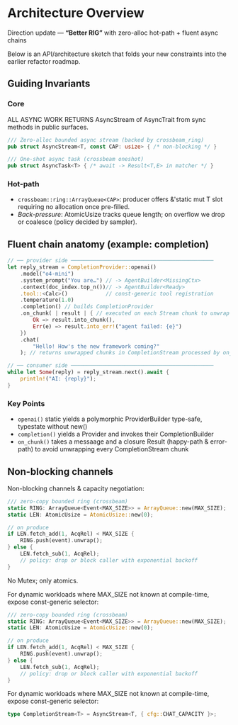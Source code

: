 # Architecture Overview

Direction update — **“Better RIG”** with zero-alloc hot-path + fluent async chains

Below is an API/architecture sketch that folds your new constraints into the earlier refactor roadmap.

## Guiding Invariants

### Core

ALL ASYNC WORK RETURNS AsyncStream of AsyncTrait from sync methods in public surfaces.

```rust
/// Zero-alloc bounded async stream (backed by crossbeam_ring)
pub struct AsyncStream<T, const CAP: usize> { /* non-blocking */ }

/// One-shot async task (crossbeam oneshot)
pub struct AsyncTask<T> { /* await -> Result<T,E> in matcher */ }
```

### Hot-path

- `crossbeam::ring::ArrayQueue<CAP>`: producer offers &'static mut T slot requiring no allocation once pre-filled.
- *Back-pressure*: AtomicUsize tracks queue length; on overflow we drop or coalesce (policy decided by sampler).

## Fluent chain anatomy (example: completion)

```rust
// ── provider side ─────────────────────────────────────────────
let reply_stream = CompletionProvider::openai()
    .model("o4-mini")
    .system_prompt("You are…") // -> AgentBuilder<MissingCtx>
    .context(doc_index.top_n())// -> AgentBuilder<Ready>
    .tool::<Calc>()            // const-generic tool registration
    .temperature(1.0)
    .completion() // builds CompletionProvider
    .on_chunk( | result | { // executed on each Stream chunk to unwrap
        Ok => result.into_chunk(),
        Err(e) => result.into_err!("agent failed: {e}")
    })
    .chat(
        "Hello! How's the new framework coming?"
    ); // returns unwrapped chunks in CompletionStream processed by on_chunk closure

// ── consumer side ─────────────────────────────────────────────
while let Some(reply) = reply_stream.next().await {
    println!("AI: {reply}");
}
```

### Key Points

- `openai()` static yields a polymorphic ProviderBuilder type-safe, typestate without new()
- `completion()` yields a Provider and invokes their CompletionBuilder
- `on_chunk()` takes a messaage and a closure Result (happy-path & error-path) to avoid unwrapping every CompletionStream chunk

## Non-blocking channels

Non-blocking channels & capacity negotiation:

```rust
/// zero-copy bounded ring (crossbeam)
static RING: ArrayQueue<Event<MAX_SIZE>> = ArrayQueue::new(MAX_SIZE);
static LEN: AtomicUsize = AtomicUsize::new(0);

// on produce
if LEN.fetch_add(1, AcqRel) < MAX_SIZE {
    RING.push(event).unwrap();
} else {
    LEN.fetch_sub(1, AcqRel);
    // policy: drop or block caller with exponential backoff
}
```

No Mutex; only atomics.

For dynamic workloads where MAX_SIZE not known at compile-time, expose const-generic selector:

```rust
/// zero-copy bounded ring (crossbeam)
static RING: ArrayQueue<Event<MAX_SIZE>> = ArrayQueue::new(MAX_SIZE);
static LEN: AtomicUsize = AtomicUsize::new(0);

// on produce
if LEN.fetch_add(1, AcqRel) < MAX_SIZE {
    RING.push(event).unwrap();
} else {
    LEN.fetch_sub(1, AcqRel);
    // policy: drop or block caller with exponential backoff
}
```

For dynamic workloads where MAX_SIZE not known at compile-time, expose const-generic selector:

```rust
type CompletionStream<T> = AsyncStream<T, { cfg::CHAT_CAPACITY }>;
```
